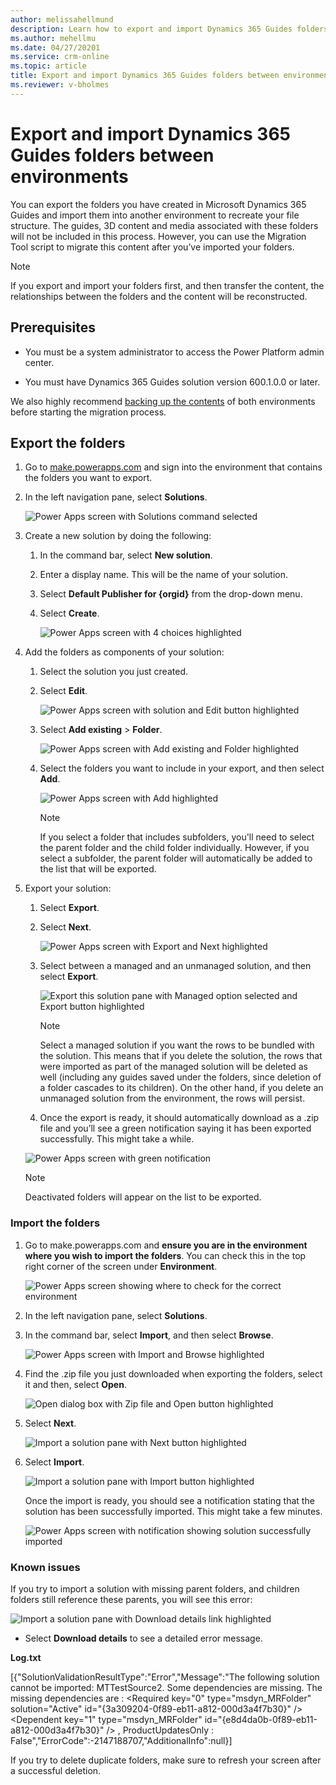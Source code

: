 ```yaml
---
author: melissahellmund
description: Learn how to export and import Dynamics 365 Guides folders between environments
ms.author: mehellmu
ms.date: 04/27/20201
ms.service: crm-online
ms.topic: article
title: Export and import Dynamics 365 Guides folders between environments
ms.reviewer: v-bholmes
---
```


# Export and import Dynamics 365 Guides folders between environments

You can export the folders you have created in Microsoft Dynamics 365 Guides and import them into another environment to recreate your file structure. The guides, 3D 
content and media associated with these folders will not be included in this process. However, you can use the Migration Tool script to migrate this content after 
you’ve imported your folders.  

> [!NOTE]
> If you export and import your folders first, and then transfer the content, the relationships between the folders and the content will be reconstructed.

## Prerequisites 

- You must be a system administrator to access the Power Platform admin center.  

- You must have Dynamics 365 Guides solution version 600.1.0.0 or later.  

We also highly recommend [backing up the contents](https://docs.microsoft.com/power-platform/admin/backup-restore-environments#create-a-manual-backup) of both environments before starting the migration process. 

## Export the folders

1. Go to [make.powerapps.com](https://www.make.powerapps.com) and sign into the environment that contains the folders you want to export. 

2. In the left navigation pane, select **Solutions**. 

    ![Power Apps screen with Solutions command selected](media/export-folders-01.PNG "Power Apps screen with Solutions command selected")

3. Create a new solution by doing the following:  

    1. In the command bar, select **New solution**.  

    2. Enter a display name. This will be the name of your solution.  

    3. Select **Default Publisher for {orgid}** from the drop-down menu.  

    4. Select **Create**.  

       ![Power Apps screen with 4 choices highlighted](media/export-folders-02.PNG "Power Apps screen with 4 choices highlighted")

4. Add the folders as components of your solution:  

    1. Select the solution you just created.  

    2. Select **Edit**.  

       ![Power Apps screen with solution and Edit button highlighted](media/export-folders-03.PNG "Power Apps screen with solution and Edit button highlighted")

    3. Select **Add existing** > **Folder**.  

       ![Power Apps screen with Add existing and Folder highlighted](media/export-folders-04.PNG "Power Apps screen with Add existing and Folder highlighted")

    4. Select the folders you want to include in your export, and then select **Add**.  

       ![Power Apps screen with Add highlighted](media/export-folders-05.PNG "Power Apps screen with Add highlighted")
 
       > [!NOTE]
       > If you select a folder that includes subfolders, you'll need to select the parent folder and the child folder individually. However, if you select a subfolder, the parent folder will automatically be added to the list that will be exported. 

5. Export your solution:  

    1. Select **Export**. 

    2. Select **Next**. 

       ![Power Apps screen with Export and Next highlighted](media/export-folders-06.PNG "Power Apps screen with Export and Next highlighted")

    3. Select between a managed and an unmanaged solution, and then select **Export**.  

       ![Export this solution pane with Managed option selected and Export button highlighted](media/export-folders-07.PNG "Export this solution pane with Managed option selected and Export button highlighted")
       
       > [!NOTE]
       > Select a managed solution if you want the rows to be bundled with the solution. This means that if you delete the solution, the rows that were imported as part of the managed solution will be deleted as well (including any guides saved under the folders, since deletion of a folder cascades to its children). On the other hand, if you delete an unmanaged solution from the environment, the rows will persist.

    4. Once the export is ready, it should automatically download as a .zip file and you’ll see a green notification saying it has been exported successfully. This might take a while.   

      ![Power Apps screen with green notification](media/export-folders-08.PNG "Power Apps screen with green notification")
      
      > [!NOTE]
      > Deactivated folders will appear on the list to be exported.
      
### Import the folders

1. Go to make.powerapps.com and **ensure you are in the environment where you wish to import the folders**. You can check this in the top right corner of the screen under **Environment**.  

    ![Power Apps screen showing where to check for the correct environment](media/export-folders-09.PNG "Power Apps screen showing where to check for the correct environment")

2. In the left navigation pane, select **Solutions**.  

3. In the command bar, select **Import**, and then select **Browse**.  

    ![Power Apps screen with Import and Browse highlighted](media/export-folders-10.PNG "Power Apps screen with Import and Browse highlighted")

4. Find the .zip file you just downloaded when exporting the folders, select it and then, select **Open**.  

    ![Open dialog box with Zip file and Open button highlighted](media/export-folders-11.PNG "Open dialog box with Zip file and Open button highlighted")

5. Select **Next**.  

    ![Import a solution pane with Next button highlighted](media/export-folders-12.PNG "Import a solution pane with Next button highlighted")

6. Select **Import**.  

    ![Import a solution pane with Import button highlighted](media/export-folders-13.PNG "Import a solution pane with Import button highlighted")

    Once the import is ready, you should see a notification stating that the solution has been successfully imported. This might take a few minutes.
 
    ![Power Apps screen with notification showing solution successfully imported](media/export-folders-14.PNG "Power Apps screen with notification showing solution successfully imported")

### Known issues 

If you try to import a solution with missing parent folders, and children folders still reference these parents, you will see this error:  

![Import a solution pane with Download details link highlighted](media/export-folders-15.PNG "Import a solution pane with Download details link highlighted")
 
- Select **Download details**  to see a detailed error message.  

**Log.txt** 

[{"SolutionValidationResultType":"Error","Message":"The following solution cannot be imported: MTTestSource2. Some dependencies are missing. The missing dependencies are : <MissingDependencies><MissingDependency><Required key=\"0\" type=\"msdyn_MRFolder\" solution=\"Active\" id=\"{3a309204-0f89-eb11-a812-000d3a4f7b30}\" /><Dependent key=\"1\" type=\"msdyn_MRFolder\" id=\"{e8d4da0b-0f89-eb11-a812-000d3a4f7b30}\" /></MissingDependency></MissingDependencies> , ProductUpdatesOnly : False","ErrorCode":-2147188707,"AdditionalInfo":null}] 
 

If you try to delete duplicate folders, make sure to refresh your screen after a successful deletion.   

      

